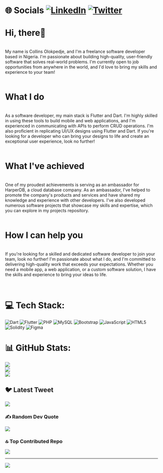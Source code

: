 # 🌐 Socials [![LinkedIn](https://img.shields.io/badge/LinkedIn-%230077B5.svg?logo=linkedin&logoColor=white)](https://linkedin.com/in/collins-olokpedje-739955136) [![Twitter](https://img.shields.io/badge/Twitter-%231DA1F2.svg?logo=Twitter&logoColor=white)](https://twitter.com/Freaking_Colin) 

# Hi, there👋 

<br>My name is Collins Olokpedje, and I'm a freelance software developer based in Nigeria. I'm passionate about building high-quality, user-friendly software that solves real-world problems. I'm currently open to job opportunities from anywhere in the world, and I'd love to bring my skills and experience to your team!<br><br>
# What I do
<br>As a software developer, my main stack is Flutter and Dart. I'm highly skilled in using these tools to build mobile and web applications, and I'm experienced in communicating with APIs to perform CRUD operations. I'm also proficient in replicating UI/UX designs using Flutter and Dart. If you're looking for a developer who can bring your designs to life and create an exceptional user experience, look no further!<br><br>
# What I've achieved
<br>One of my proudest achievements is serving as an ambassador for HarperDB, a cloud database company. As an ambassador, I've helped to promote the company's products and services and have shared my knowledge and experience with other developers. I've also developed numerous software projects that showcase my skills and expertise, which you can explore in my projects repository.<br><br>

# How I can help you
<br>If you're looking for a skilled and dedicated software developer to join your team, look no further! I'm passionate about what I do, and I'm committed to delivering high-quality work that exceeds your expectations. Whether you need a mobile app, a web application, or a custom software solution, I have the skills and experience to bring your ideas to life.<br><br><br>




# 💻 Tech Stack:
![Dart](https://img.shields.io/badge/dart-%230175C2.svg?style=for-the-badge&logo=dart&logoColor=white) ![Flutter](https://img.shields.io/badge/Flutter-%2302569B.svg?style=for-the-badge&logo=Flutter&logoColor=white) ![PHP](https://img.shields.io/badge/php-%23777BB4.svg?style=for-the-badge&logo=php&logoColor=white) ![MySQL](https://img.shields.io/badge/mysql-%2300f.svg?style=for-the-badge&logo=mysql&logoColor=white) ![Bootstrap](https://img.shields.io/badge/bootstrap-%23563D7C.svg?style=for-the-badge&logo=bootstrap&logoColor=white) ![JavaScript](https://img.shields.io/badge/javascript-%23323330.svg?style=for-the-badge&logo=javascript&logoColor=%23F7DF1E) ![HTML5](https://img.shields.io/badge/html5-%23E34F26.svg?style=for-the-badge&logo=html5&logoColor=white) ![Solidity](https://img.shields.io/badge/Solidity-%23363636.svg?style=for-the-badge&logo=solidity&logoColor=white) ![Figma](https://img.shields.io/badge/figma-%23F24E1E.svg?style=for-the-badge&logo=figma&logoColor=white)
# 📊 GitHub Stats:
![](https://github-readme-stats.vercel.app/api?username=colin-stark&theme=blue-green&hide_border=false&include_all_commits=true&count_private=false)<br/>
![](https://github-readme-streak-stats.herokuapp.com/?user=colin-stark&theme=blue-green&hide_border=false)<br/>
![](https://github-readme-stats.vercel.app/api/top-langs/?username=colin-stark&theme=blue-green&hide_border=false&include_all_commits=true&count_private=false&layout=compact)

## 🐦 Latest Tweet
[![](https://gtce.itsvg.in/api?username=Freaking_Colin)](https://github.com/VishwaGauravIn/github-twitter-card-embed)

### ✍️ Random Dev Quote
![](https://quotes-github-readme.vercel.app/api?type=horizontal&theme=radical)

### 🔝 Top Contributed Repo
![](https://github-contributor-stats.vercel.app/api?username=colin-stark&limit=5&theme=dark&combine_all_yearly_contributions=true)

---
[![](https://visitcount.itsvg.in/api?id=colin-stark&icon=0&color=11)](https://visitcount.itsvg.in)

<!-- Proudly created with GPRM ( https://gprm.itsvg.in ) -->
